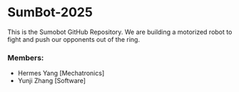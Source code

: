 # SumBot-2025
This is the Sumobot GitHub Repository. We are building a motorized robot to fight and push our opponents out of the ring.

### Members:
- Hermes Yang [Mechatronics]
- Yunji Zhang [Software]


